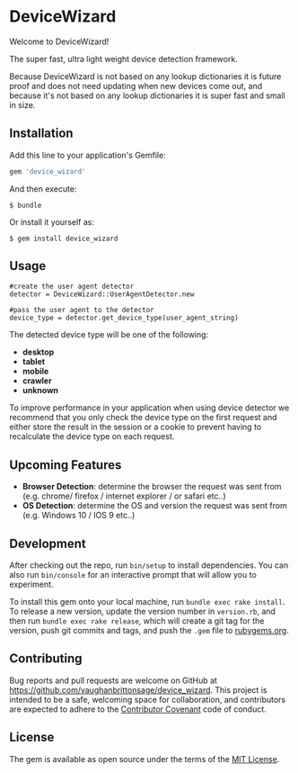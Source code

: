 # DeviceWizard

Welcome to DeviceWizard!

The super fast, ultra light weight device detection framework.

Because DeviceWizard is not based on any lookup dictionaries it is future proof and does not need updating when new devices come out, and because it's not based on any lookup dictionaries it is super fast and small in size.

## Installation

Add this line to your application's Gemfile:

```ruby
gem 'device_wizard'
```

And then execute:

    $ bundle

Or install it yourself as:

    $ gem install device_wizard

## Usage

    #create the user agent detector
    detector = DeviceWizard::UserAgentDetector.new
    
    #pass the user agent to the detector
    device_type = detector.get_device_type(user_agent_string)
    
The detected device type will be one of the following:
- **desktop**
- **tablet**
- **mobile**
- **crawler**
- **unknown**

To improve performance in your application when using device detector we recommend that you only check the device type on the first request and either store the result in the session or a cookie to prevent having to recalculate the device type on each request.

## Upcoming Features

- **Browser Detection**: determine the browser the request was sent from (e.g. chrome/ firefox / internet explorer / or safari etc..)
- **OS Detection**: determine the OS and version the request was sent from (e.g. Windows 10 / IOS 9 etc..)

## Development

After checking out the repo, run `bin/setup` to install dependencies. You can also run `bin/console` for an interactive prompt that will allow you to experiment.

To install this gem onto your local machine, run `bundle exec rake install`. To release a new version, update the version number in `version.rb`, and then run `bundle exec rake release`, which will create a git tag for the version, push git commits and tags, and push the `.gem` file to [rubygems.org](https://rubygems.org).

## Contributing

Bug reports and pull requests are welcome on GitHub at https://github.com/vaughanbrittonsage/device_wizard. This project is intended to be a safe, welcoming space for collaboration, and contributors are expected to adhere to the [Contributor Covenant](http://contributor-covenant.org) code of conduct.


## License

The gem is available as open source under the terms of the [MIT License](http://opensource.org/licenses/MIT).

